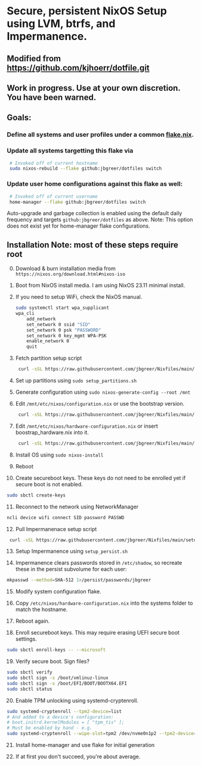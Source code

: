 # Secure, persistent NixOS Setup using LVM, btrfs, and Impermanence.

## Modified from https://github.com/kjhoerr/dotfile.git
## Work in progress.  Use at your own discretion.  You have been warned.

## Goals:
### Define all systems and user profiles under a common [flake.nix](./flake.nix). 
### Update all systems targetting this flake via

   ```bash
    # Invoked off of current hostname
    sudo nixos-rebuild --flake github:jbgreer/dotfiles switch
   ```

### Update user home configurations against this flake as well:

   ```bash
    # Invoked off of current username
    home-manager --flake github:jbgreer/dotfiles switch
   ```

Auto-upgrade and garbage collection is enabled using the default daily frequency and targets `github:jbgreer/dotfiles` as above. 
Note: This option does not exist yet for home-manager flake configurations.

## Installation Note: most of these steps require root

0. Download & burn installation media from ```https://nixos.org/download.html#nixos-iso```

1. Boot from NixOS install media.  I am using NixOS 23.11 minimal install.

2. If you need to setup WiFi, check the NixOS manual.  

   ```bash
   sudo systemctl start wpa_supplicant
   wpa_cli
       add_network
       set_network 0 ssid "SID"
       set_network 0 psk "PASSWORD"
       set_network 0 key_mgmt WPA-PSK
       enable_network 0 
       quit
   ```

3. Fetch partition setup script

   ```bash
    curl -sSL https://raw.githubusercontent.com/jbgreer/Nixfiles/main/setup_partitions.sh -o setup_partisions.sh
   ```

4. Set up partitions using ```sudo setup_partitions.sh```
   
5. Generate configuration using ```sudo nixos-generate-config --root /mnt```

6. Edit ```/mnt/etc/nixos/configuration.nix``` or use the bootstrap version.

   ```bash
    curl -sSL https://raw.githubusercontent.com/jbgreer/Nixfiles/main/.config/nixos/systems/configuration_bootstrap.nix -o /mnt/etc/nixos/configuration.nix
   ```

7. Edit ```/mnt/etc/nixos/hardware-configuration.nix``` or insert boostrap_hardware.nix into it.

   ```bash
    curl -sSL https://raw.githubusercontent.com/jbgreer/Nixfiles/main/.config/nixos/systems/hardware_bootstrap.nix -o hardware_bootstrap.nix
   ```

8. Install OS using ````sudo nixos-install````

9. Reboot

10. Create secureboot keys. These keys do not need to be enrolled yet if secure boot is not enabled.

   ```bash
   sudo sbctl create-keys
   ```

11.  Reconnect to the network using NetworkManager

   ```bash
   ncli device wifi connect SID password PASSWD
   ```

12. Pull Impermanenace setup script 

   ```bash
    curl -sSL https://raw.githubusercontent.com/jbgreer/Nixfiles/main/setup_persist.sh > setup_persist.sh
   ```

13. Setup Impermanence using ````setup_persist.sh````

14. Impermanence clears passwords stored in `/etc/shadow`, so recreate these in the persist subvolume for each user:

   ```bash
   mkpasswd --method=SHA-512 1>/persist/passwords/jbgreer
   ```

15. Modify system configuration flake. 

16. Copy `/etc/nixos/hardware-configuration.nix` into the systems folder to match the hostname.

17. Reboot again.

18. Enroll secureboot keys.  This may require erasing UEFI secure boot settings.

   ```bash
   sudo sbctl enroll-keys -- --microsoft
   ```

19. Verify secure boot.  Sign files?

   ```bash
   sudo sbctl verify
   sudo sbctl sign -s /boot/vmlinuz-linux
   sudo sbctl sign -s /boot/EFI/BOOT/BOOTX64.EFI
   sudo sbctl status
   ```

20. Enable TPM unlocking using systemd-cryptenroll.

   ```bash
   sudo systemd-cryptenroll --tpm2-device=list
  # And added to a device's configuration:
  # boot.initrd.kernelModules = [ "tpm_tis" ];
  # Must be enabled by hand - e.g.
   sudo systemd-cryptenroll --wipe-slot=tpm2 /dev/nvme0n1p2 --tpm2-device=auto --tpm2-pcrs=0+2+7
   ```

21. Install home-manager and use flake for initial generation

22. If at first you don't succeed, you're about average.

